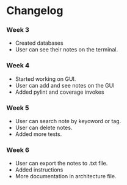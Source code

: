 # Changelog

### Week 3
- Created databases
- User can see their notes on the terminal.

### Week 4 
- Started working on GUI.
- User can add and see notes on the GUI
- Added pylint and coverage invokes

### Week 5
- User can search note by keyoword or tag.
- User can delete notes.
- Added more tests.

### Week 6
- User can export the notes to .txt file.
- Added instructions
- More documentation in architecture file.
